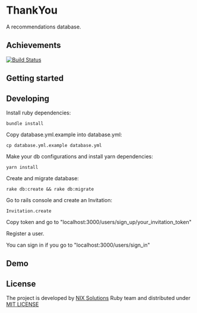 # ThankYou

A recommendations database.

## Achievements

[![Build Status](https://travis-ci.org/nixsolutions/thank-you.svg?branch=master)](https://travis-ci.org/nixsolutions/thank-you)

## Getting started

## Developing

Install ruby dependencies:

```shell
bundle install
```

Copy database.yml.example into database.yml:

```shell
cp database.yml.example database.yml
```

Make your db configurations and install yarn dependencies:

```shell
yarn install
```

Create and migrate database:

```shell
rake db:create && rake db:migrate
```

Go to rails console and create an Invitation:

```shell
Invitation.create
```

Copy token and go to "localhost:3000/users/sign_up/your_invitation_token"

Register a user.

You can sign in if you go to "localhost:3000/users/sign_in"

## Demo

## License
The project is developed by [NIX Solutions](http://nixsolutions.com) Ruby team and distributed under [MIT LICENSE](https://raw.github.com/nixsolutions/thank-you/master/LICENSE)

